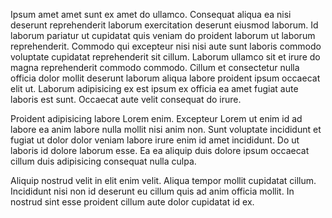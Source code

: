 Ipsum amet amet sunt ex amet do ullamco. Consequat aliqua ea nisi deserunt reprehenderit laborum exercitation deserunt eiusmod laborum. Id laborum pariatur ut cupidatat quis veniam do proident laborum ut laborum reprehenderit. Commodo qui excepteur nisi nisi aute sunt laboris commodo voluptate cupidatat reprehenderit sit cillum. Laborum ullamco sit et irure do magna reprehenderit commodo commodo. Cillum et consectetur nulla officia dolor mollit deserunt laborum aliqua labore proident ipsum occaecat elit ut. Laborum adipisicing ex est ipsum ex officia ea amet fugiat aute laboris est sunt. Occaecat aute velit consequat do irure.

Proident adipisicing labore Lorem enim. Excepteur Lorem ut enim id ad labore ea anim labore nulla mollit nisi anim non. Sunt voluptate incididunt et fugiat ut dolor dolor veniam labore irure enim id amet incididunt. Do ut laboris id dolore laborum esse. Ea ea aliquip duis dolore ipsum occaecat cillum duis adipisicing consequat nulla culpa.

Aliquip nostrud velit in elit enim velit. Aliqua tempor mollit cupidatat cillum. Incididunt nisi non id deserunt eu cillum quis ad anim officia mollit. In nostrud sint esse proident cillum aute dolor cupidatat id ex.